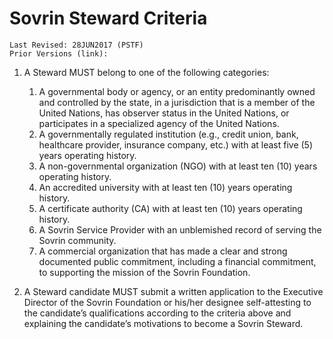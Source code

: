 # Sovrin Steward Criteria
```
Last Revised: 28JUN2017 (PSTF)
Prior Versions (link):

```
1. A Steward MUST belong to one of the following categories:
   1. A governmental body or agency, or an entity predominantly owned and controlled by the state, in a jurisdiction that is a member of the United Nations, has observer status in the United Nations, or participates in a specialized agency of the United Nations.
   1. A governmentally regulated institution (e.g., credit union, bank, healthcare provider, insurance company, etc.) with at least five (5) years operating history.
   1. A non-governmental organization (NGO) with at least ten (10) years operating history.
   1. An accredited university with at least ten (10) years operating history.
   1. A certificate authority (CA) with at least ten (10) years operating history.
   1. A Sovrin Service Provider with an unblemished record of serving the Sovrin
community.
   1. A commercial organization that has made a clear and strong documented public
commitment, including a financial commitment, to supporting the mission of the
Sovrin Foundation.

1. A Steward candidate MUST submit a written application to the Executive Director of the Sovrin Foundation or his/her designee self-attesting to the candidate’s qualifications according to the criteria above and explaining the candidate’s motivations to become a Sovrin Steward.


